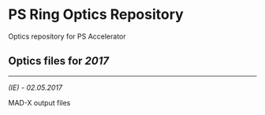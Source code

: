 # PS Ring Optics Repository
Optics repository for PS Accelerator

## Optics files for *2017*
----
*(IE) - 02.05.2017*

MAD-X output files
